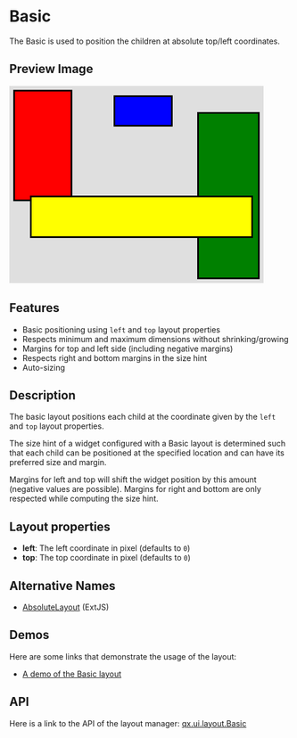 Basic
=====

The Basic is used to position the children at absolute top/left coordinates.

Preview Image
-------------

![basic.png](basic.png)

Features
--------

-   Basic positioning using `left` and `top` layout properties
-   Respects minimum and maximum dimensions without shrinking/growing
-   Margins for top and left side (including negative margins)
-   Respects right and bottom margins in the size hint
-   Auto-sizing

Description
-----------

The basic layout positions each child at the coordinate given by the `left` and `top` layout properties.

The size hint of a widget configured with a Basic layout is determined such that each child can be positioned at the specified location and can have its preferred size and margin.

Margins for left and top will shift the widget position by this amount (negative values are possible). Margins for right and bottom are only respected while computing the size hint.

Layout properties
-----------------

-   **left**: The left coordinate in pixel (defaults to `0`)
-   **top**: The top coordinate in pixel (defaults to `0`)

Alternative Names
-----------------

-   [AbsoluteLayout](http://extjs.com/deploy/dev/docs/?class=Ext.layout.AbsoluteLayout) (ExtJS)

Demos
-----

Here are some links that demonstrate the usage of the layout:

-   [A demo of the Basic layout](../../apps/demobrowser/#layout~Basic.html)

API
---

Here is a link to the API of the layout manager:
[qx.ui.layout.Basic](../../apps/apiviewer/index.html#qx.ui.layout.Basic)

